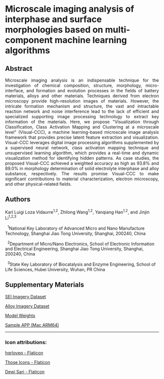 # Microscale imaging analysis of interphase and surface morphologies based on multi-component machine learning algorithms

## Abstract

<p style='text-align: justify;'>
Microscale imaging analysis is an indispensable technique for the investigation of chemical composition, structure, morphology, micro-interface, and formation and evolution processes in the fields of battery materials, alloys and other materials. Techniques derived from electron microscopy provide high-resolution images of materials. However, the intricate formation mechanism and structure, the vast and intractable reaction network and noise interference lead to the lack of efficient and specialized supporting image processing technology to extract key information of the materials. Here, we propose "Visualization through Classification, Class Activation Mapping and Clustering at a microscale level" (Visual-CCC), a machine learning-based microscale image analysis framework that provides precise latent feature extraction and visualization. Visual-CCC leverages digital image processing algorithms supplemented by a supervised neural network, class activation mapping technique and unsupervised learning algorithm, which provides a real-time and dynamic visualization method for identifying hidden patterns. As case studies, the proposed Visual-CCC achieved a weighted accuracy as high as 93.8% and 89.0% in morphology determination of solid electrolyte interphase and alloy substance, respectively. The results promise Visual-CCC to make significant contributions to material characterization, electron microscopy, and other physical-related fields.
</p>

## Authors

Karl Luigi Loza Vidaurre<sup>1,2</sup>, Zhilong Wang<sup>1,2</sup>, Yanqiang Han<sup>1,2</sup>, and Jinjin Li<sup>1,2,3</sup>

&nbsp;&nbsp;<sup>1</sup>National Key Laboratory of Advanced Micro and Nano Manufacture Technology, Shanghai Jiao Tong University, Shanghai, 200240, China

&nbsp;&nbsp;<sup>2</sup>Department of Micro/Nano Electronics, School of Electronic Information and Electrical Engineering, Shanghai Jiao Tong University, Shanghai, 200240, China

&nbsp;&nbsp;<sup>3</sup>State Key Laboratory of Biocatalysis and Enzyme Engineering, School of Life Sciences, Hubei University, Wuhan, PR China

## Supplementary Materials

[SEI Imagery Dataset](https://drive.google.com/drive/folders/1SOF1QbfOYtSJrsG8zBZypIVhz7O_GNEE?usp=drive_link)

[Alloy Imagery Dataset](https://drive.google.com/drive/folders/1mYrJBtGIgHQtI0PljqYXeQqLVdavdfMT?usp=drive_link)

[Model Weights](https://drive.google.com/file/d/1G-cc2UtXFwCrGZRarvhHNqtOxD9TXxdX/view?usp=drive_link)

[Sample APP (Mac ARM64)](https://drive.google.com/file/d/1rim4LAXyemvxyE7dws1I2ObdkbijBuH7/view?usp=drive_link)

---

### Icon attributions:

<a href="https://www.flaticon.com/free-icons/foursquare-check-in" title="foursquare check in icons">hqrloveq - Flaticon</a>

<a href="https://www.flaticon.com/free-icons/disabled" title="disabled icons">Those Icons - Flaticon</a>

<a href="https://www.flaticon.com/free-icons/image-analysis" title="image-analysis icons">Dewi Sari - Flaticon</a>

